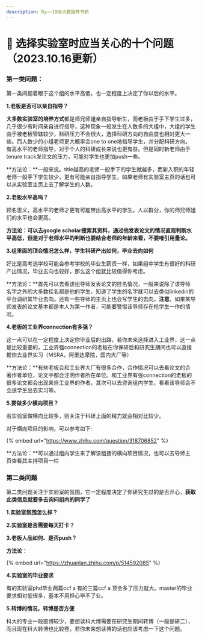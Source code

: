 ```yaml
---
description: By——19级大数据林书航
---
```


# 🤔 选择实验室时应当关心的十个问题（2023.10.16更新）

### 第一类问题：

第一类问题着眼于这个组的水平高低，也一定程度上决定了你以后的水平。

**1.老板是否可以亲自指导？**

**大多数实验室的培养方式**都是师兄师姐亲自指导新生，而老板由于手下学生过多，几乎很少有时间亲自进行指导，这种现象一般发生在人数多的大组中，大组的学生由于被老板管辖较少，科研压力不会很大，选择科研方向的自由度也相对更大一些。而人数少的小组老师更大概率会one to one地指导学生，并分配科研方向。有高水平的老师指导，对于个人的科研成长来说也更有益。但是同时新老师由于tenure track发论文的压力，可能对学生也更加push一些。

**方法论：**一般来说。title越高的老师一般手下的学生就越多，而新入职的年轻老师一般手下学生较少，更有可能亲自指导学生，如果老师有实验室主页的话也可以从实验室主页上去了解学生的人数。

**2.老板水平高吗？**

顾名思义，高水平的老师才更有可能带出高水平的学生。人以群分，你的师兄师姐们的水平也会更高。

**方法论：**可以去google scholar搜索其资料，通过他发表论文的情况直观判断水平高低，但是对于老师水平的判断也要结合老师的年龄来看，不要**唯引用量论。**

**3.组里面的顶会情况怎么样，学生科研产出如何，毕业去向如何**

好比是高考选学校可能会参考学校的毕业生薪资一样，如果组中学生有很好的科研产出情况，毕业去向也较好，那么这个组就比较值得你考虑。

**方法论：**首先可以去看该组导师发表论文的挂名情况，一般来说除了该导师名字之外的大多数挂名都是他的学生，知道了学生的名字就可以去类似linkedin的平台调研其毕业去向。还有一些导师的主页上也会写学生的去向。**注意**，如果某导师发表的论文基本都是本人为第一作者，可能要警惕该导师存在抢学生一作的情况。

**4.老板的工业界connection有多强？**

这一点可以在一定程度上决定你毕业后的出路，若你未来选择进入工业界，这一点是比较重要的，工业界强connection的老板在你保研后和研究生期间也可以直接推你去业界实习（MSRA，阿里达摩院，国内大厂等）

**方法论：**有些老板会和工业界大厂有很多合作，合作情况可以去看论文的合著作者单位，论文中都会注明作者所在单位。和工业界有强connection的老板的很多论文都会出现来自工业界的作者，其次可以去咨询组内学生，看看该导师会不会送学生出去实习等。

**5.要做多少横向项目？**

若实验室做横向比较多，则关注于科研上面的精力就会相对比较少。

对于横向项目的影响，可以参考如下:

{% embed url="https://www.zhihu.com/question/318706852" %}

**方法论：**可以通过组内学生来了解该组接的横向项目情况，也可以去导师主页查看其主持项目一栏

### 第二类问题

第二类问题关注于实验室的氛围，它一定程度决定了你研究生过的是否开心，**获取此类信息就要多去询问组内的同学了**

**1.实验室氛围怎么样？**

**2.实验室是否需要每天打卡？**

**3.老板人品如何、是否push？**

**方法论：**

{% embed url="https://zhuanlan.zhihu.com/p/514592085" %}

**4.实验室的毕业要求**

有的实验室phd毕业两篇ccf a 有的三篇ccf a 顶会多了压力就大。master的毕业要求相对低很多，基本不用担心毕不了业。

**5.转博的情况，转博是否方便**

科大的专业一般直博较少，要想读科大博需要在研究生期间转博（一般是研二），而且现在科大转博也比较卷，若你未来想读博的话也应该考虑一下这个问题。
